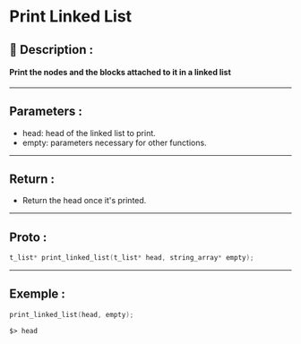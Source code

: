 # Print Linked List

## 📝 Description :
#### Print the nodes and the blocks attached to it in a linked list
---
## Parameters :
- head: head of the linked list to print.
- empty: parameters necessary for other functions.
---
## Return :
- Return the head once it's printed.
---
## Proto :
```c
t_list* print_linked_list(t_list* head, string_array* empty);
```
---
## Exemple : 
```c
print_linked_list(head, empty);
```

```$> head```
